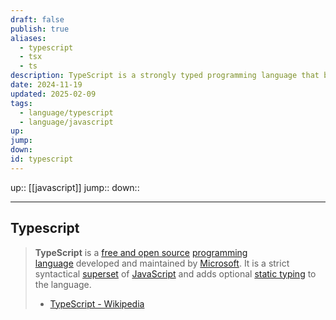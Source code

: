 ```yaml
---
draft: false
publish: true
aliases:
  - typescript
  - tsx
  - ts
description: TypeScript is a strongly typed programming language that builds on JavaScript
date: 2024-11-19
updated: 2025-02-09
tags:
  - language/typescript
  - language/javascript
up: 
jump: 
down: 
id: typescript
---
```


up:: [[javascript]]
jump::
down::

---

## Typescript

> **TypeScript** is a [free and open source](https://en.wikipedia.org/wiki/Free_and_open_source "Free and open source") [programming language](https://en.wikipedia.org/wiki/Programming_language "Programming language") developed and maintained by [Microsoft](https://en.wikipedia.org/wiki/Microsoft "Microsoft"). It is a strict syntactical [superset](https://en.wikipedia.org/wiki/Superset "Superset") of [JavaScript](https://en.wikipedia.org/wiki/JavaScript "JavaScript") and adds optional [static typing](https://en.wikipedia.org/wiki/Static_typing "Static typing") to the language.
> - [TypeScript - Wikipedia](https://en.wikipedia.org/wiki/TypeScript)

